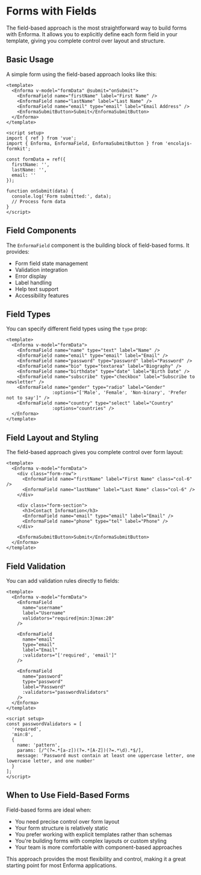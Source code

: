 # Forms with Fields

The field-based approach is the most straightforward way to build forms with Enforma. It allows you to explicitly define each form field in your template, giving you complete control over layout and structure.

## Basic Usage

A simple form using the field-based approach looks like this:

```vue
<template>
  <Enforma v-model="formData" @submit="onSubmit">
    <EnformaField name="firstName" label="First Name" />
    <EnformaField name="lastName" label="Last Name" />
    <EnformaField name="email" type="email" label="Email Address" />
    <EnformaSubmitButton>Submit</EnformaSubmitButton>
  </Enforma>
</template>

<script setup>
import { ref } from 'vue';
import { Enforma, EnformaField, EnformaSubmitButton } from 'encolajs-formkit';

const formData = ref({
  firstName: '',
  lastName: '',
  email: ''
});

function onSubmit(data) {
  console.log('Form submitted:', data);
  // Process form data
}
</script>
```

## Field Components

The `EnformaField` component is the building block of field-based forms. It provides:

- Form field state management
- Validation integration
- Error display
- Label handling
- Help text support
- Accessibility features

## Field Types

You can specify different field types using the `type` prop:

```vue
<template>
  <Enforma v-model="formData">
    <EnformaField name="name" type="text" label="Name" />
    <EnformaField name="email" type="email" label="Email" />
    <EnformaField name="password" type="password" label="Password" />
    <EnformaField name="bio" type="textarea" label="Biography" />
    <EnformaField name="birthdate" type="date" label="Birth Date" />
    <EnformaField name="subscribe" type="checkbox" label="Subscribe to newsletter" />
    <EnformaField name="gender" type="radio" label="Gender" 
                 :options="['Male', 'Female', 'Non-binary', 'Prefer not to say']" />
    <EnformaField name="country" type="select" label="Country" 
                 :options="countries" />
  </Enforma>
</template>
```

## Field Layout and Styling

The field-based approach gives you complete control over form layout:

```vue
<template>
  <Enforma v-model="formData">
    <div class="form-row">
      <EnformaField name="firstName" label="First Name" class="col-6" />
      <EnformaField name="lastName" label="Last Name" class="col-6" />
    </div>
    
    <div class="form-section">
      <h3>Contact Information</h3>
      <EnformaField name="email" type="email" label="Email" />
      <EnformaField name="phone" type="tel" label="Phone" />
    </div>
    
    <EnformaSubmitButton>Submit</EnformaSubmitButton>
  </Enforma>
</template>
```

## Field Validation

You can add validation rules directly to fields:

```vue
<template>
  <Enforma v-model="formData">
    <EnformaField 
      name="username" 
      label="Username" 
      validators="required|min:3|max:20"
    />
    
    <EnformaField 
      name="email" 
      type="email" 
      label="Email" 
      :validators="['required', 'email']"
    />
    
    <EnformaField 
      name="password" 
      type="password" 
      label="Password" 
      :validators="passwordValidators"
    />
  </Enforma>
</template>

<script setup>
const passwordValidators = [
  'required',
  'min:8',
  { 
    name: 'pattern', 
    params: [/^(?=.*[a-z])(?=.*[A-Z])(?=.*\d).*$/],
    message: 'Password must contain at least one uppercase letter, one lowercase letter, and one number'
  }
];
</script>
```

## When to Use Field-Based Forms

Field-based forms are ideal when:

- You need precise control over form layout
- Your form structure is relatively static
- You prefer working with explicit templates rather than schemas
- You're building forms with complex layouts or custom styling
- Your team is more comfortable with component-based approaches

This approach provides the most flexibility and control, making it a great starting point for most Enforma applications.